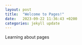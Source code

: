```yaml
---
layout: post
title:  "Welcome to Pages!"
date:   2023-09-22 11:36:43 +0200
categories: jekyll update
---
```

Learning about pages
